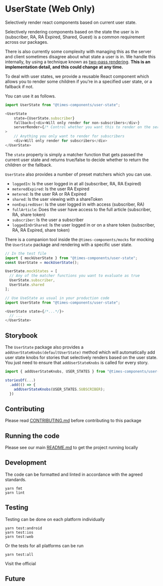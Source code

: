 # UserState (Web Only)

Selectively render react components based on current user state.

Selectively rendering components based on the state the user is in
(subscriber, RA, RA Expired, Shared, Guest) is a common requirement across our
packages.

There is also currently some complexity with managing this as the server
and client sometimes disagree about what state a user is in. We handle this
internally, by using a technique known as
[two-pass rendering](https://reactjs.org/docs/react-dom.html#hydrate). **This
is an implementation detail, and this could change at any time.**

To deal with user states, we provide a reusable React component
which allows you to render some children if you're in a specified user state,
or a fallback if not.

You can use it as follows.

```js
import UserState from "@times-components/user-state";

<UserState
    state={UserState.subscriber}
    fallback={<div>Will only render for non-subscribers</div>}
    serverRender={/* Control whether you want this to render on the server at all */}
>
    // Anything you only want to render for subscribers
    <div>Will only render for subscribers</div>
</UserState>
```

The `state` property is simply a matcher function that gets passed the current user
state and returns true/false to decide whether to return the children or
the fallback.

`UserState` also provides a number of preset matchers which you can use.

- `loggedIn`: Is the user logged in at all (subscriber, RA, RA Expired)
- `meteredExpired`: Is the user RA Expired
- `metered`: Is the user RA or RA Expired
- `shared`: Is the user viewing with a shareToken
- `nonExpiredUser`: Is the user logged in with access (subscriber, RA)
- `fullArticle`: Does the user have access to the full article (subscriber, RA, share token)
- `subscriber`: Is the user a subscriber
- `loggedInOrShared`: Is the user logged in or on a share token (subscriber, RA, RA Expired, share token)

There is a companion tool inside the `@times-components/mocks` for mocking
the `UserState` package and rendering with a specific user state.

```js
// In the test file
import { mockUserState } from "@times-components/user-state";
const UserState = mockUserState();

UserState.mockStates = [
  // Any of the matcher functions you want to evaluate as true
  UserState.subscriber,
  UserState.shared
];

// Use UseState as usual in your production code
import UserState from "@times-components/user-state";

<UserState state={/*...*/}>
  // ...
</UserState>
```

## Storybook

The `UserState` package also provides a `addUserStateKnobs(defaultUserState)`
method which will automatically add user state knobs for stories that
selectively renders based on the user state. You just need to ensure that
`addUserStateKnobs` is called for every story.

```js
import { addUserStateKnobs, USER_STATES } from "@times-components/user-state";

storiesOf(...)
  .add(() => {
    addUserStateKnobs(USER_STATES.SUBSCRIBER);
  })
```

## Contributing

Please read [CONTRIBUTING.md](./CONTRIBUTING.md) before contributing to this
package

## Running the code

Please see our main [README.md](../README.md) to get the project running locally

## Development

The code can be formatted and linted in accordance with the agreed standards.

```
yarn fmt
yarn lint
```

## Testing

Testing can be done on each platform individually

```
yarn test:android
yarn test:ios
yarn test:web
```

Or the tests for all platforms can be run

```
yarn test:all
```

Visit the official

<!-- Add the storybook link here. -->

## Future

<!-- Add details of future development here. -->
